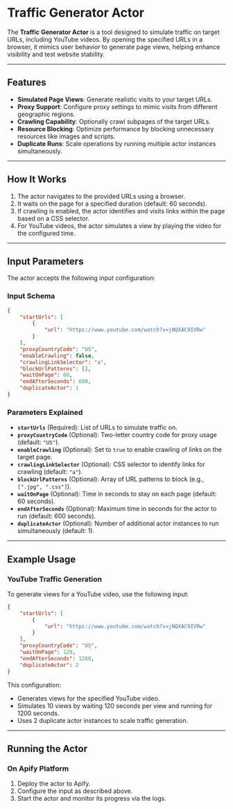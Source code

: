 # Traffic Generator Actor

The **Traffic Generator Actor** is a tool designed to simulate traffic on target URLs, including YouTube videos. By opening the specified URLs in a browser, it mimics user behavior to generate page views, helping enhance visibility and test website stability.

---

## Features

- **Simulated Page Views**: Generate realistic visits to your target URLs.
- **Proxy Support**: Configure proxy settings to mimic visits from different geographic regions.
- **Crawling Capability**: Optionally crawl subpages of the target URLs.
- **Resource Blocking**: Optimize performance by blocking unnecessary resources like images and scripts.
- **Duplicate Runs**: Scale operations by running multiple actor instances simultaneously.

---

## How It Works

1. The actor navigates to the provided URLs using a browser.
2. It waits on the page for a specified duration (default: 60 seconds).
3. If crawling is enabled, the actor identifies and visits links within the page based on a CSS selector.
4. For YouTube videos, the actor simulates a view by playing the video for the configured time.

---

## Input Parameters

The actor accepts the following input configuration:

### Input Schema
```json
{
    "startUrls": [
        {
            "url": "https://www.youtube.com/watch?v=jNQXAC9IVRw"
        }
    ],
    "proxyCountryCode": "US",
    "enableCrawling": false,
    "crawlingLinkSelector": "a",
    "blockUrlPatterns": [],
    "waitOnPage": 60,
    "endAfterSeconds": 600,
    "duplicateActor": 1
}
```

### Parameters Explained

- **`startUrls`** (Required): List of URLs to simulate traffic on.
- **`proxyCountryCode`** (Optional): Two-letter country code for proxy usage (default: `"US"`).
- **`enableCrawling`** (Optional): Set to `true` to enable crawling of links on the target page.
- **`crawlingLinkSelector`** (Optional): CSS selector to identify links for crawling (default: `"a"`).
- **`blockUrlPatterns`** (Optional): Array of URL patterns to block (e.g., `[".jpg", ".css"]`).
- **`waitOnPage`** (Optional): Time in seconds to stay on each page (default: 60 seconds).
- **`endAfterSeconds`** (Optional): Maximum time in seconds for the actor to run (default: 600 seconds).
- **`duplicateActor`** (Optional): Number of additional actor instances to run simultaneously (default: 1).

---

## Example Usage

### YouTube Traffic Generation

To generate views for a YouTube video, use the following input:
```json
{
    "startUrls": [
        {
            "url": "https://www.youtube.com/watch?v=jNQXAC9IVRw"
        }
    ],
    "proxyCountryCode": "US",
    "waitOnPage": 120,
    "endAfterSeconds": 1200,
    "duplicateActor": 2
}
```

This configuration:
- Generates views for the specified YouTube video.
- Simulates 10 views by waiting 120 seconds per view and running for 1200 seconds.
- Uses 2 duplicate actor instances to scale traffic generation.

---

## Running the Actor

### On Apify Platform
1. Deploy the actor to Apify.
2. Configure the input as described above.
3. Start the actor and monitor its progress via the logs.
